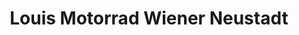 ---
title: "Louis Motorrad Wiener Neustadt"
url: /wiener-neustadt/louis-motorrad-wiener-neustadt/
shop: Motorrad
---